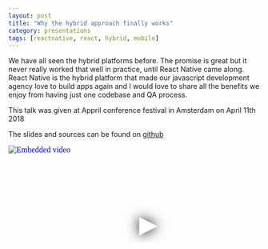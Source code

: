 ```yaml
---
layout: post
title: "Why the hybrid approach finally works"
category: presentations
tags: [reactnative, react, hybrid, mobile]
---
```

We have all seen the hybrid platforms before. The promise is great but it never really worked that well in practice, until React Native came along. React Native is the hybrid platform that made our javascript development agency love to build apps again and I would love to share all the benefits we enjoy from having just one codebase and QA process.

This talk was given at Appril conference festival in Amsterdam on April 11th 2018

The slides and sources can be found on [github](https://github.com/peterpeerdeman/why-the-hybrid-approach-finally-works)

<iframe
  width="560"
  height="315"
  src="https://www.youtube.com/embed/ei-uWP-Wczk"
  srcdoc="<style>*{padding:0;margin:0;overflow:hidden}html,body{height:100%}img,span{position:absolute;width:100%;top:0;bottom:0;margin:auto}span{height:1.5em;text-align:center;font:48px/1.5 sans-serif;color:white;text-shadow:0 0 0.5em black}</style><a href=https://www.youtube.com/embed/ei-uWP-Wczk?autoplay=1><img src=https://img.youtube.com/vi/ei-uWP-Wczk/hqdefault.jpg alt='Embedded video'><span>▶</span></a>"
  frameborder="0"
  allow="accelerometer; autoplay; encrypted-media; gyroscope; picture-in-picture"
  allowfullscreen
  title="Embedded video"
></iframe>
